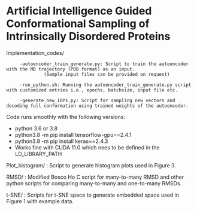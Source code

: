 # Artificial Intelligence Guided Conformational Sampling of Intrinsically Disordered Proteins

Implementation_codes/
        
         -autoencoder_train_generate.py: Script to train the autoencoder with the MD trajectory (PDB format) as an input. 
                  (Sample input files can be provided on request)

         -run_python.sh: Running the autoencoder_train_generate.py script with customized entries i.e., epochs, batchsize, input file etc.

         -generate_new_IDPs.py: Script for sampling new vectors and decoding full conformation using trained weights of the autoencoder.

Code runs smoothly with the following versions:
- python 3.6 or 3.8
- python3.8 -m pip install tensorflow-gpu==2.4.1
- python3.8 -m pip install keras==2.4.3
- Works fine with CUDA 11.0 which nees to be defined in the LD_LIBRARY_PATH 

Plot_histogram/ : Script to generate histogram plots used in Figure 3.

RMSD/ : Modified Bosco Ho C script for many-to-many RMSD and other python scripts for comparing many-to-many and one-to-many RMSDs.

t-SNE/ : Scripts for t-SNE space to generate embedded space used in Figure 1 with example data.






